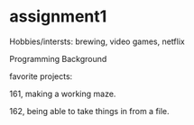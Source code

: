 # assignment1
Hobbies/intersts: brewing, video games, netflix

Programming Background

favorite projects: 

161, making a working maze.

162, being able to take things in from a file.
